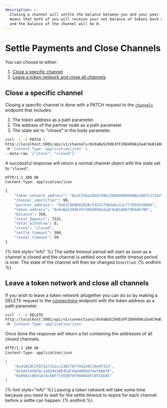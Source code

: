 ```yaml
---
description: >-
  Closing a channel will settle the balance between you and your peer. This
  means that both of you will receive your net balance of tokens back on-chain
  and the balance of the channel will be 0.
---
```


# Settle Payments and Close Channels

You can choose to either:

1. [Close a specific channel](4-settle-payments-and-close-channels.md#close-a-specific-channel)
2. [Leave a token network and close all channels](4-settle-payments-and-close-channels.md#leave-a-token-network-and-close-all-channels)

## Close a specific channel

Closing a specific channel is done with a PATCH request to the [`channels`](../resources/channels.md#close-a-channel) endpoint that includes:

1. The token address as a path parameter.
2. The address of the partner node as a path parameter.
3. The state set to _"closed"_ in the body parameter.

```bash
curl -i -X PATCH \
http://localhost:5001/api/v1/channels/0x9aBa529db3FF2D8409A1da4C9eB148879b046700/0x61C808D82A3Ac53231750daDc13c777b59310bD9 \
-H 'Content-Type: application/json' \
--data-raw '{"state": "closed"}'
```

A successful response will return a normal channel object with the state set to `"closed"`.

```bash
HTTP/1.1 200 OK
Content-Type: application/json

{
    "token_network_address": "0x3C158a20b47d9613DDb9409099Be186fC272421a",
    "channel_identifier": 99,
    "partner_address": "0x61C808D82A3Ac53231750daDc13c777b59310bD9",
    "token_address": "0x9aBa529db3FF2D8409A1da4C9eB148879b046700",
    "balance": 350,
    "total_deposit": 7331,
    "total_withdraw": 0,
    "state": "closed",
    "settle_timeout": 500,
    "reveal_timeout": 50
}
```

{% hint style="info" %}
The settle timeout period will start as soon as a channel is closed and the channel is settled once the settle timeout period is over. The state of the channel will then be changed to`settled`.
{% endhint %}

## Leave a token network and close all channels

If you wish to leave a token network altogether you can do so by making a DELETE request to the [connections](../resources/connections.md#leave-a-token-network) endpoint with the token address as a path parameter.

```bash
curl -i -X DELETE
http://localhost:5001/api/v1/connections/0x9aBa529db3FF2D8409A1da4C9eB148879b046700 \
-H 'Content-Type: application/json'
```

Once done the response will return a list containing the addresses of all closed channels.

```bash
HTTP/1.1 200 OK
Content-Type: application/json

[
    "0x41BCBC2fD72a731bcc136Cf6F7442e9C19e9f313",
    "0x5A5f458F6c1a034930E45dC9a64B99d7def06D7E",
    "0x8942c06FaA74cEBFf7d55B79F9989AdfC85C6b85"
]
```

{% hint style="info" %}
Leaving a token network will take some time because you need to wait for the settle timeout to expire for each channel before a settle can happen.
{% endhint %}

